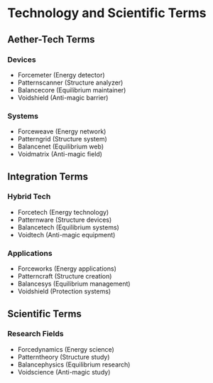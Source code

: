 # Technology and Scientific Terms

## Aether-Tech Terms

### Devices
- Forcemeter (Energy detector)
- Patternscanner (Structure analyzer)
- Balancecore (Equilibrium maintainer)
- Voidshield (Anti-magic barrier)

### Systems
- Forceweave (Energy network)
- Patterngrid (Structure system)
- Balancenet (Equilibrium web)
- Voidmatrix (Anti-magic field)

## Integration Terms

### Hybrid Tech
- Forcetech (Energy technology)
- Patternware (Structure devices)
- Balancetech (Equilibrium systems)
- Voidtech (Anti-magic equipment)

### Applications
- Forceworks (Energy applications)
- Patterncraft (Structure creation)
- Balancesys (Equilibrium management)
- Voidshield (Protection systems)

## Scientific Terms

### Research Fields
- Forcedynamics (Energy science)
- Patterntheory (Structure study)
- Balancephysics (Equilibrium research)
- Voidscience (Anti-magic study)
